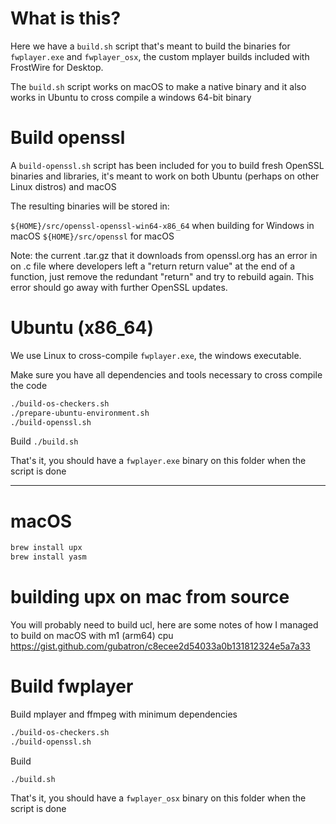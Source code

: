 # What is this?

Here we have a `build.sh` script that's meant to build the binaries for `fwplayer.exe` and `fwplayer_osx`, the custom mplayer builds included with FrostWire for Desktop.

The `build.sh` script works on macOS to make a native binary and it also works in Ubuntu to cross compile a windows 64-bit binary

# Build openssl

A `build-openssl.sh` script has been included for you to build fresh OpenSSL binaries and libraries, it's meant to work on both Ubuntu (perhaps on other Linux distros) and macOS

The resulting binaries will be stored in:

`${HOME}/src/openssl-openssl-win64-x86_64` when building for Windows in macOS
`${HOME}/src/openssl` for macOS

Note: the current .tar.gz that it downloads from openssl.org has an error in on .c file
where developers left a "return return value" at the end of a function, just remove the redundant "return" and try to rebuild again. This error should go away with further OpenSSL updates.

# Ubuntu (x86_64)

We use Linux to cross-compile `fwplayer.exe`, the windows executable.

Make sure you have all dependencies and tools necessary to cross compile the code
```bash
./build-os-checkers.sh
./prepare-ubuntu-environment.sh
./build-openssl.sh
```

Build
`./build.sh`

That's it, you should have a `fwplayer.exe` binary on this folder when the script is done

---------------------------
# macOS

```bash
brew install upx
brew install yasm
```

# building upx on mac from source
You will probably need to build ucl, here are some notes of how I managed to build on macOS with m1 (arm64) cpu
https://gist.github.com/gubatron/c8ecee2d54033a0b131812324e5a7a33

# Build fwplayer

Build mplayer and ffmpeg with minimum dependencies

```bash
./build-os-checkers.sh
./build-openssl.sh
```

Build
```
./build.sh
```

That's it, you should have a `fwplayer_osx` binary on this folder when the script is done